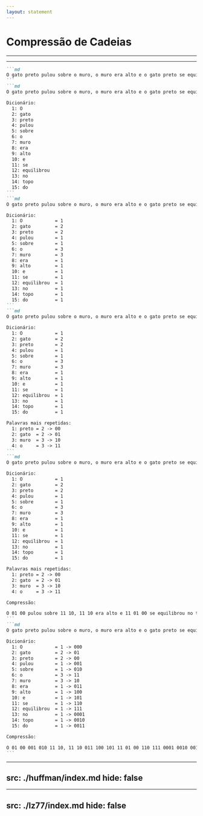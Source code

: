 ```yaml
---
layout: statement
---
```


# Compressão de Cadeias

---
---

````md magic-move
```md
O gato preto pulou sobre o muro, o muro era alto e o gato preto se equilibrou no topo do muro.
```
```md
O gato preto pulou sobre o muro, o muro era alto e o gato preto se equilibrou no topo do muro.

Dicionário:
  1: O
  2: gato
  3: preto
  4: pulou
  5: sobre
  6: o
  7: muro
  8: era
  9: alto
  10: e
  11: se
  12: equilibrou
  13: no
  14: topo
  15: do
```
```md
O gato preto pulou sobre o muro, o muro era alto e o gato preto se equilibrou no topo do muro.

Dicionário:
  1: O            = 1
  2: gato         = 2
  3: preto        = 2
  4: pulou        = 1
  5: sobre        = 1
  6: o            = 3
  7: muro         = 3
  8: era          = 1
  9: alto         = 1
  10: e           = 1
  11: se          = 1
  12: equilibrou  = 1
  13: no          = 1
  14: topo        = 1
  15: do          = 1
```
```md
O gato preto pulou sobre o muro, o muro era alto e o gato preto se equilibrou no topo do muro.

Dicionário:
  1: O            = 1
  2: gato         = 2
  3: preto        = 2
  4: pulou        = 1
  5: sobre        = 1
  6: o            = 3
  7: muro         = 3
  8: era          = 1
  9: alto         = 1
  10: e           = 1
  11: se          = 1
  12: equilibrou  = 1
  13: no          = 1
  14: topo        = 1
  15: do          = 1

Palavras mais repetidas:
  1: preto = 2 -> 00
  2: gato  = 2 -> 01
  3: muro  = 3 -> 10
  4: o     = 3 -> 11
```
```md
O gato preto pulou sobre o muro, o muro era alto e o gato preto se equilibrou no topo do muro.

Dicionário:
  1: O            = 1
  2: gato         = 2
  3: preto        = 2
  4: pulou        = 1
  5: sobre        = 1
  6: o            = 3
  7: muro         = 3
  8: era          = 1
  9: alto         = 1
  10: e           = 1
  11: se          = 1
  12: equilibrou  = 1
  13: no          = 1
  14: topo        = 1
  15: do          = 1

Palavras mais repetidas:
  1: preto = 2 -> 00
  2: gato  = 2 -> 01
  3: muro  = 3 -> 10
  4: o     = 3 -> 11

Compressão:

O 01 00 pulou sobre 11 10, 11 10 era alto e 11 01 00 se equilibrou no topo do 10.
```
```md
O gato preto pulou sobre o muro, o muro era alto e o gato preto se equilibrou no topo do muro.

Dicionário:
  1: O            = 1 -> 000
  2: gato         = 2 -> 01
  3: preto        = 2 -> 00
  4: pulou        = 1 -> 001
  5: sobre        = 1 -> 010
  6: o            = 3 -> 11
  7: muro         = 3 -> 10
  8: era          = 1 -> 011
  9: alto         = 1 -> 100
  10: e           = 1 -> 101
  11: se          = 1 -> 110
  12: equilibrou  = 1 -> 111
  13: no          = 1 -> 0001
  14: topo        = 1 -> 0010
  15: do          = 1 -> 0011

Compressão:

O 01 00 001 010 11 10, 11 10 011 100 101 11 01 00 110 111 0001 0010 0011 10.
```
````

---
src: ./huffman/index.md
hide: false
---

---
src: ./lz77/index.md
hide: false
---